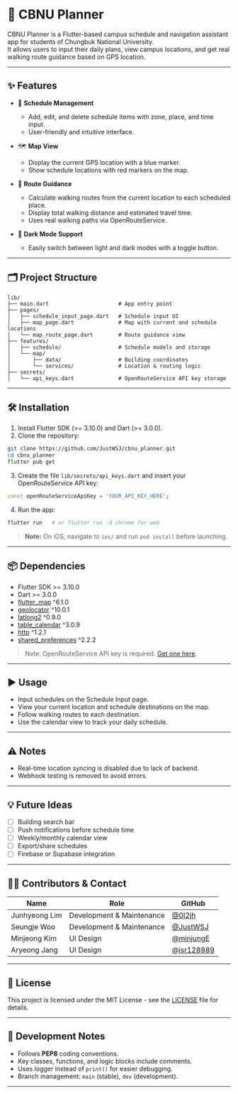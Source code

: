 # 📘 CBNU Planner

CBNU Planner is a Flutter-based campus schedule and navigation assistant app for students of Chungbuk National University.  
It allows users to input their daily plans, view campus locations, and get real walking route guidance based on GPS location.

---

## ✨ Features

- 📅 **Schedule Management**  
  - Add, edit, and delete schedule items with zone, place, and time input.  
  - User-friendly and intuitive interface.

- 🗺️ **Map View**  
  - Display the current GPS location with a blue marker.  
  - Show schedule locations with red markers on the map.

- 🧭 **Route Guidance**  
  - Calculate walking routes from the current location to each scheduled place.  
  - Display total walking distance and estimated travel time.  
  - Uses real walking paths via OpenRouteService.

- 🌙 **Dark Mode Support**  
  - Easily switch between light and dark modes with a toggle button.

---

## 🗂️ Project Structure

```
lib/
├── main.dart                      # App entry point
├── pages/
│   ├── schedule_input_page.dart   # Schedule input UI
│   ├── map_page.dart              # Map with current and schedule locations
│   └── map_route_page.dart        # Route guidance view
├── features/
│   ├── schedule/                  # Schedule models and storage
│   └── map/
│       ├── data/                  # Building coordinates
│       └── services/              # Location & routing logic
├── secrets/
│   └── api_keys.dart              # OpenRouteService API key storage
```

---

## 🛠️ Installation

1. Install Flutter SDK (>= 3.10.0) and Dart (>= 3.0.0).
2. Clone the repository:

```bash
git clone https://github.com/JustWSJ/cbnu_planner.git
cd cbnu_planner
flutter pub get
```

3. Create the file `lib/secrets/api_keys.dart` and insert your OpenRouteService API key:

```dart
const openRouteServiceApiKey = 'YOUR_API_KEY_HERE';
```

4. Run the app:

```bash
flutter run   # or flutter run -d chrome for web
```

> **Note:** On iOS, navigate to `ios/` and run `pod install` before launching.

---

## 📦 Dependencies

- Flutter SDK >= 3.10.0  
- Dart >= 3.0.0  
- [flutter_map](https://pub.dev/packages/flutter_map) ^6.1.0  
- [geolocator](https://pub.dev/packages/geolocator) ^10.0.1  
- [latlong2](https://pub.dev/packages/latlong2) ^0.9.0  
- [table_calendar](https://pub.dev/packages/table_calendar) ^3.0.9  
- [http](https://pub.dev/packages/http) ^1.2.1  
- [shared_preferences](https://pub.dev/packages/shared_preferences) ^2.2.2  

> Note: OpenRouteService API key is required. [Get one here](https://openrouteservice.org/dev/#/signup).

---

## ▶️ Usage

- Input schedules on the Schedule Input page.
- View your current location and schedule destinations on the map.
- Follow walking routes to each destination.
- Use the calendar view to track your daily schedule.

---

## ⚠️ Notes

- Real-time location syncing is disabled due to lack of backend.
- Webhook testing is removed to avoid errors.

---

## 💡 Future Ideas

- [ ] Building search bar  
- [ ] Push notifications before schedule time  
- [ ] Weekly/monthly calendar view  
- [ ] Export/share schedules  
- [ ] Firebase or Supabase integration

---

## 👨‍💻 Contributors & Contact

| Name           | Role                      | GitHub                                 |
|----------------|---------------------------|----------------------------------------|
| Junhyeong Lim  | Development & Maintenance | [@0l2jh](https://github.com/0l2jh)     |
| Seungje Woo    | Development & Maintenance | [@JustWSJ](https://github.com/JustWSJ) |
| Minjeong Kim   | UI Design                 | [@minjungE](https://github.com/minjungE) |
| Aryeong Jang   | UI Design                 | [@jsr128989](https://github.com/jsr128989) |

---

## 📝 License

This project is licensed under the MIT License - see the [LICENSE](LICENSE) file for details.

---

## 🧠 Development Notes

- Follows **PEP8** coding conventions.
- Key classes, functions, and logic blocks include comments.
- Uses logger instead of `print()` for easier debugging.
- Branch management: `main` (stable), `dev` (development).

---
